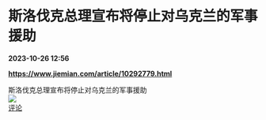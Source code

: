 # 斯洛伐克总理宣布将停止对乌克兰的军事援助

**2023-10-26 12:56**

**https://www.jiemian.com/article/10292779.html**

斯洛伐克总理宣布将停止对乌克兰的军事援助  
![](https://img3.chouti.com/CHOUTI_20231026/52427AD41B9145EF8473B4075FD31510_W364H364.jpeg)  
[评论](https://m.chouti.com/link/40414597)